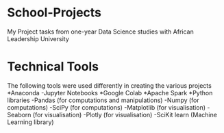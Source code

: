 # School-Projects
My Project tasks from one-year Data Science studies with African Leadership University



# Technical Tools
The following tools were used differently in creating the various projects
*Anaconda
  -Jupyter Notebooks
*Google Colab
*Apache Spark
*Python libraries
  -Pandas (for computations and manipulations)
  -Numpy (for computations)
  -SciPy (for computations)
  -Matplotlib (for visualisation)
  -Seaborn (for visualisation)
  -Plotly (for visualisation)
  -SciKit learn (Machine Learning library)

